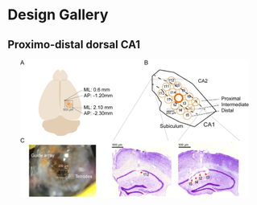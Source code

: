 # Design Gallery

## Proximo-distal dorsal CA1

<p align="center">
<img src="/docs/array_design/geometrical_organization.png" width="90%">
</p>

